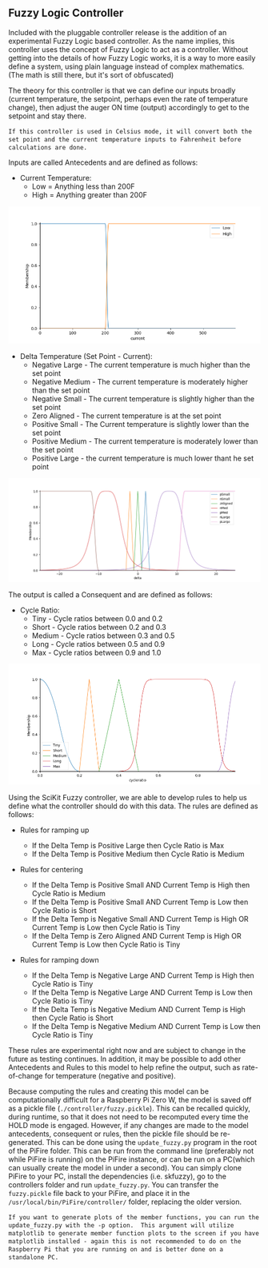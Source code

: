 ## Fuzzy Logic Controller

Included with the pluggable controller release is the addition of an experimental Fuzzy Logic based controller.  As the name implies, this controller uses the concept of Fuzzy Logic to act as a controller.  Without getting into the details of how Fuzzy Logic works, it is a way to more easily define a system, using plain language instead of complex mathematics. (The math is still there, but it's sort of obfuscated)

The theory for this controller is that we can define our inputs broadly (current temperature, the setpoint, perhaps even the rate of temperature change), then adjust the auger ON time (output) accordingly to get to the setpoint and stay there.  

```note
If this controller is used in Celsius mode, it will convert both the set point and the current temperature inputs to Fahrenheit before calculations are done. 
```

Inputs are called Antecedents and are defined as follows:

+ Current Temperature: 
  + Low = Anything less than 200F
  + High = Anything greater than 200F

![Current Temp Member Function](../docs/photos/current_mf.png)

+ Delta Temperature (Set Point - Current): 
  + Negative Large - The current temperature is much higher than the set point
  + Negative Medium - The current temperature is moderately higher than the set point
  + Negative Small - The current temperature is slightly higher than the set point
  + Zero Aligned - The current temperature is at the set point 
  + Positive Small - The Current temperature is slightly lower than the set point 
  + Positive Medium - The current temperature is moderately lower than the set point 
  + Positive Large - the current temperature is much lower thant he set point 

![Delta Temp Member Function](../docs/photos/delta_mf.png)

The output is called a Consequent and are defined as follows: 

+ Cycle Ratio:
  + Tiny - Cycle ratios between 0.0 and 0.2
  + Short - Cycle ratios between 0.2 and 0.3
  + Medium - Cycle ratios between 0.3 and 0.5
  + Long - Cycle ratios between 0.5 and 0.9
  + Max - Cycle ratios between 0.9 and 1.0

![Cycle Ratio Member Function](../docs/photos/cycle_ratio_mf.png)

Using the SciKit Fuzzy controller, we are able to develop rules to help us define what the controller should do with this data.  The rules are defined as follows:

+ Rules for ramping up 
  - If the Delta Temp is Positive Large then Cycle Ratio is Max
  - If the Delta Temp is Positive Medium then Cycle Ratio is Medium

+ Rules for centering 
  - If the Delta Temp is Positive Small AND Current Temp is High then Cycle Ratio is Medium 
  - If the Delta Temp is Positive Small AND Current Temp is Low then Cycle Ratio is Short
  - If the Delta Temp is Negative Small AND Current Temp is High OR Current Temp is Low then Cycle Ratio is Tiny 
  - If the Delta Temp is Zero Aligned AND Current Temp is High OR Current Temp is Low then Cycle Ratio is Tiny 

+ Rules for ramping down
  - If the Delta Temp is Negative Large AND Current Temp is High then Cycle Ratio is Tiny
  - If the Delta Temp is Negative Large AND Current Temp is Low then Cycle Ratio is Tiny
  - If the Delta Temp is Negative Medium AND Current Temp is High then Cycle Ratio is Short
  - If the Delta Temp is Negative Medium AND Current Temp is Low then Cycle Ratio is Tiny

These rules are experimental right now and are subject to change in the future as testing continues.  In addition, it may be possible to add other Antecedents and Rules to this model to help refine the output, such as rate-of-change for temperature (negative and positive).  

Because computing the rules and creating this model can be computationally difficult for a Raspberry Pi Zero W, the model is saved off as a pickle file (`./controller/fuzzy.pickle`).  This can be recalled quickly, during runtime, so that it does not need to be recomputed every time the HOLD mode is engaged.  However, if any changes are made to the model antecedents, consequent or rules, then the pickle file should be re-generated.  This can be done using the `update_fuzzy.py` program in the root of the PiFire folder.  This can be run from the command line (preferably not while PiFire is running) on the PiFire instance, or can be run on a PC(which can usually create the model in under a second).  You can simply clone PiFire to your PC, install the dependencies (i.e. skfuzzy), go to the controllers folder and run `update_fuzzy.py`.  You can transfer the `fuzzy.pickle` file back to your PiFire, and place it in the `/usr/local/bin/PiFire/controller/` folder, replacing the older version.

```note
If you want to generate plots of the member functions, you can run the update_fuzzy.py with the -p option.  This argument will utilize matplotlib to generate member function plots to the screen if you have matplotlib installed - again this is not recommended to do on the Raspberry Pi that you are running on and is better done on a standalone PC.
```
